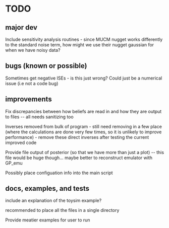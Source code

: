 # TODO

## major dev
Include sensitivity analysis routines - since MUCM nugget works differently to the standard noise term, how might we use their nugget gaussian for when we have noisy data?

## bugs (known or possible)
Sometimes get negative ISEs - is this just wrong? Could just be a numerical issue (i.e not a code bug)

## improvements
Fix discrepancies between how beliefs are read in and how they are output to files -- all needs sanitizing too

Inverses removed from bulk of program - still need removing in a few place (where the calculations are done very few times, so it is unlikely to improve performance) - remove these direct inverses after testing the current improved code

Provide file output of posterior (so that we have more than just a plot) -- this file would be huge though... maybe better to reconstruct emulator with GP_emu

Possibly place configuation info into the main script

## docs, examples, and tests
include an explanation of the toysim example?

recommended to place all the files in a single directory

Provide meatier examples for user to run
